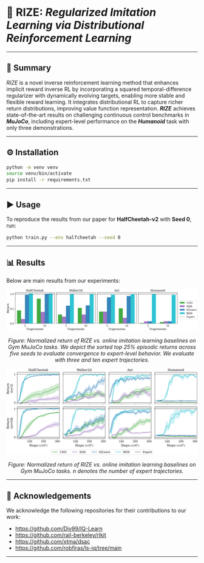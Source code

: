# 🚀 **RIZE**: ***Regularized Imitation Learning via Distributional Reinforcement Learning***

---

## 📖 Summary

*RIZE* is a novel inverse reinforcement learning method that enhances implicit reward inverse RL by incorporating a squared temporal-difference regularizer with dynamically evolving targets, enabling more stable and flexible reward learning. It integrates distributional RL to capture richer return distributions, improving value function representation. ***RIZE*** achieves state-of-the-art results on challenging continuous control benchmarks in ***MuJoCo***, including expert-level performance on the ***Humanoid*** task with only three demonstrations.

---

## ⚙️ Installation

   ```bash
   python -m venv venv
   source venv/bin/activate
   pip install -r requirements.txt
   ```
---

## ▶️ Usage

To reproduce the results from our paper for **HalfCheetah-v2** with **Seed 0**, run:

```bash
python train.py --env halfcheetah --seed 0
```
---

## 📊 Results

Below are main results from our experiments:

<p align="center">
  <img src="images/bar.png" alt="Normalized return of RIZE vs. online imitation learning baselines on Gym MuJoCo tasks." width="600"/>
</p>
<p align="center"><em>Figure: Normalized return of RIZE vs. online imitation learning baselines on Gym MuJoCo tasks. We depict the sorted top 25% episodic returns across five seeds to evaluate convergence to expert-level behavior. We evaluate with three and ten expert trajectories.</em></p>


<p align="center">
  <img src="images/main_curves_demo3&10.png" alt="Normalized return of RIZE vs. online imitation learning baselines on Gym MuJoCo tasks." width="600"/>
</p>
<p align="center"><em>Figure: Normalized return of RIZE vs. online imitation learning baselines on Gym MuJoCo tasks. n
denotes the number of expert trajectories.</em></p>

---

## 🙏 Acknowledgements

We acknowledge the following repositories for their contributions to our work:

- https://github.com/Div99/IQ-Learn
- https://github.com/rail-berkeley/rlkit
- https://github.com/xtma/dsac
- https://github.com/robfiras/ls-iq/tree/main

---

